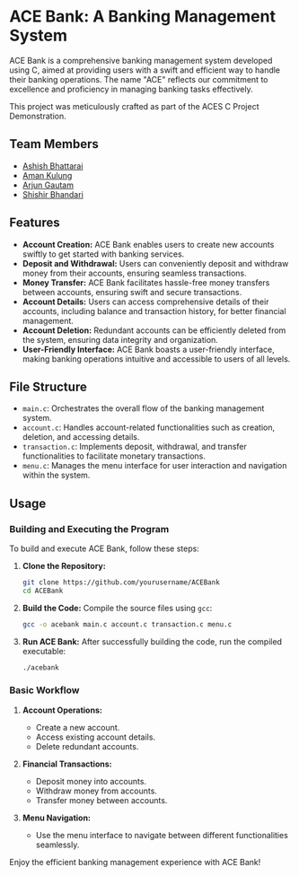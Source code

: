 # ACE Bank: A Banking Management System

ACE Bank is a comprehensive banking management system developed using C, aimed at providing users with a swift and efficient way to handle their banking operations. The name "ACE" reflects our commitment to excellence and proficiency in managing banking tasks effectively.

This project was meticulously crafted as part of the ACES C Project Demonstration.

## Team Members

- [Ashish Bhattarai](https://github.com/asisbhattarai5612)
- [Aman Kulung](#)
- [Arjun Gautam](#)
- [Shishir Bhandari](#)

## Features

- **Account Creation:** ACE Bank enables users to create new accounts swiftly to get started with banking services.
- **Deposit and Withdrawal:** Users can conveniently deposit and withdraw money from their accounts, ensuring seamless transactions.
- **Money Transfer:** ACE Bank facilitates hassle-free money transfers between accounts, ensuring swift and secure transactions.
- **Account Details:** Users can access comprehensive details of their accounts, including balance and transaction history, for better financial management.
- **Account Deletion:** Redundant accounts can be efficiently deleted from the system, ensuring data integrity and organization.
- **User-Friendly Interface:** ACE Bank boasts a user-friendly interface, making banking operations intuitive and accessible to users of all levels.

## File Structure

- `main.c`: Orchestrates the overall flow of the banking management system.
- `account.c`: Handles account-related functionalities such as creation, deletion, and accessing details.
- `transaction.c`: Implements deposit, withdrawal, and transfer functionalities to facilitate monetary transactions.
- `menu.c`: Manages the menu interface for user interaction and navigation within the system.

## Usage

### Building and Executing the Program

To build and execute ACE Bank, follow these steps:

1. **Clone the Repository:**

   ```bash
   git clone https://github.com/yourusername/ACEBank
   cd ACEBank
   ```

2. **Build the Code:**
   Compile the source files using `gcc`:

   ```bash
   gcc -o acebank main.c account.c transaction.c menu.c
   ```

3. **Run ACE Bank:**
   After successfully building the code, run the compiled executable:

   ```bash
   ./acebank
   ```

### Basic Workflow

1. **Account Operations:**
   - Create a new account.
   - Access existing account details.
   - Delete redundant accounts.

2. **Financial Transactions:**
   - Deposit money into accounts.
   - Withdraw money from accounts.
   - Transfer money between accounts.

3. **Menu Navigation:**
   - Use the menu interface to navigate between different functionalities seamlessly.

Enjoy the efficient banking management experience with ACE Bank!